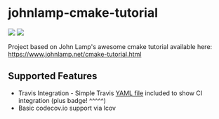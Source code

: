 # johnlamp-cmake-tutorial
[![](https://img.shields.io/travis/benjaminaltieri/johnlamp-cmake-tutorial.svg?label=travis-build&logo=travis&style=flat-square)](https://travis-ci.org/benjaminaltieri/johnlamp-cmake-tutorial)
[![](https://img.shields.io/codecov/c/github/benjaminaltieri/johnlamp-cmake-tutorial.svg?label=codecov.io&logo=codecov&style=flat-square)](https://codecov.io/gh/benjaminaltieri/johnlamp-cmake-tutorial)

Project based on John Lamp's awesome cmake tutorial available here: https://www.johnlamp.net/cmake-tutorial.html

## Supported Features
 * Travis Integration - Simple Travis [YAML file](https://github.com/benjaminaltieri/johnlamp-cmake-tutorial/blob/master/.travis.yml) included to show CI integration (plus badge! ^^^^^)
 * Basic codecov.io support via lcov


